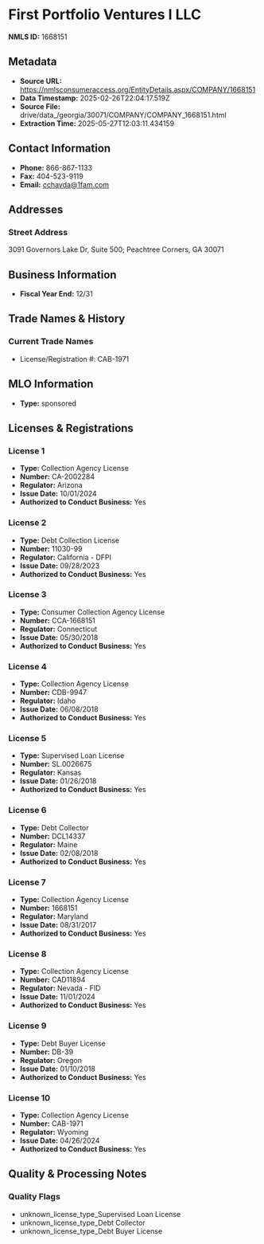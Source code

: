 # First Portfolio Ventures I LLC

**NMLS ID:** 1668151

## Metadata
- **Source URL:** https://nmlsconsumeraccess.org/EntityDetails.aspx/COMPANY/1668151
- **Data Timestamp:** 2025-02-26T22:04:17.519Z
- **Source File:** drive/data_/georgia/30071/COMPANY/COMPANY_1668151.html
- **Extraction Time:** 2025-05-27T12:03:11.434159

## Contact Information
- **Phone:** 866-867-1133
- **Fax:** 404-523-9119
- **Email:** cchavda@1fam.com

## Addresses
### Street Address
3091 Governors Lake Dr, Suite 500; Peachtree Corners, GA 30071

## Business Information
- **Fiscal Year End:** 12/31

## Trade Names & History
### Current Trade Names
- License/Registration #: CAB-1971

## MLO Information
- **Type:** sponsored

## Licenses & Registrations

### License 1
- **Type:** Collection Agency License
- **Number:** CA-2002284
- **Regulator:** Arizona
- **Issue Date:** 10/01/2024
- **Authorized to Conduct Business:** Yes

### License 2
- **Type:** Debt Collection License
- **Number:** 11030-99
- **Regulator:** California - DFPI
- **Issue Date:** 09/28/2023
- **Authorized to Conduct Business:** Yes

### License 3
- **Type:** Consumer Collection Agency License
- **Number:** CCA-1668151
- **Regulator:** Connecticut
- **Issue Date:** 05/30/2018
- **Authorized to Conduct Business:** Yes

### License 4
- **Type:** Collection Agency License
- **Number:** CDB-9947
- **Regulator:** Idaho
- **Issue Date:** 06/08/2018
- **Authorized to Conduct Business:** Yes

### License 5
- **Type:** Supervised Loan License
- **Number:** SL.0026675
- **Regulator:** Kansas
- **Issue Date:** 01/26/2018
- **Authorized to Conduct Business:** Yes

### License 6
- **Type:** Debt Collector
- **Number:** DCL14337
- **Regulator:** Maine
- **Issue Date:** 02/08/2018
- **Authorized to Conduct Business:** Yes

### License 7
- **Type:** Collection Agency License
- **Number:** 1668151
- **Regulator:** Maryland
- **Issue Date:** 08/31/2017
- **Authorized to Conduct Business:** Yes

### License 8
- **Type:** Collection Agency License
- **Number:** CAD11894
- **Regulator:** Nevada - FID
- **Issue Date:** 11/01/2024
- **Authorized to Conduct Business:** Yes

### License 9
- **Type:** Debt Buyer License
- **Number:** DB-39
- **Regulator:** Oregon
- **Issue Date:** 01/10/2018
- **Authorized to Conduct Business:** Yes

### License 10
- **Type:** Collection Agency License
- **Number:** CAB-1971
- **Regulator:** Wyoming
- **Issue Date:** 04/26/2024
- **Authorized to Conduct Business:** Yes

## Quality & Processing Notes
### Quality Flags
- unknown_license_type_Supervised Loan License
- unknown_license_type_Debt Collector
- unknown_license_type_Debt Buyer License
